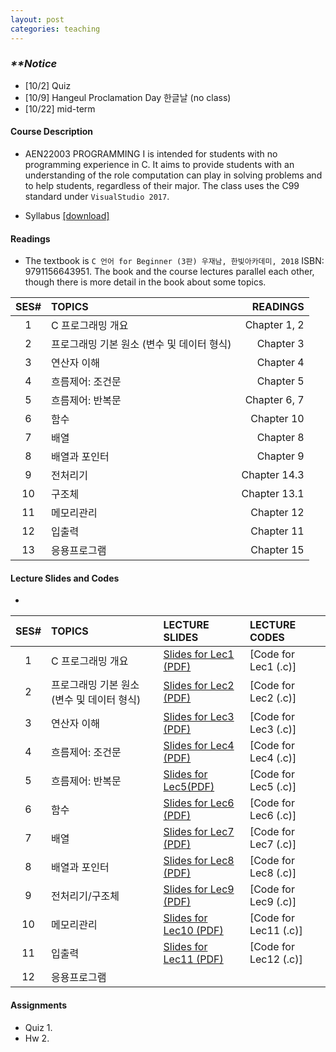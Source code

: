 ```yaml
---
layout: post
categories: teaching
---
```

### **_\**Notice_**
- [10/2] Quiz
- [10/9] Hangeul Proclamation Day 한글날 (no class)
- [10/22] mid-term

#### **Course Description**
- AEN22003 PROGRAMMING I is intended for students with no programming experience in C. It aims to provide students with an understanding of the role computation can play in solving problems and to help students, regardless of their major. The class uses the C99 standard under `VisualStudio 2017`.

- Syllabus [[download]][downsyl]


#### **Readings**
- The textbook is `C 언어 for Beginner (3판) 우재남, 한빛아카데미, 2018` ISBN: 9791156643951. The book and the course lectures parallel each other, though there is more detail in the book about some topics. 

|SES# | TOPICS | READINGS |
|:---:|:---|---:|
|1| C 프로그래밍 개요 | Chapter 1, 2 |
|2| 프로그래밍 기본 원소 (변수 및 데이터 형식) | Chapter 3 |
|3| 연산자 이해 | Chapter 4 |
|4| 흐름제어: 조건문 | Chapter 5 |
|5| 흐름제어: 반복문 | Chapter 6, 7 |
|6| 함수 | Chapter 10 |
|7| 배열 | Chapter 8 |
|8| 배열과 포인터 | Chapter 9 |
|9| 전처리기 | Chapter 14.3 |
|10| 구조체 | Chapter 13.1 |
|11| 메모리관리 | Chapter 12 |
|12| 입출력 | Chapter 11 |
|13| 응용프로그램 | Chapter 15 |


#### **Lecture Slides and Codes**
- 
|SES# | TOPICS | LECTURE SLIDES | LECTURE CODES |
|:---:|:---|:---|:---| 
|1| C 프로그래밍 개요 | <a href="https://suekwon.github.io/images/prog1/AEN2_1C언어소개.pdf" target="_blank">Slides for Lec1 (PDF)</a> | [Code for Lec1 (.c)]|
|2| 프로그래밍 기본 원소 (변수 및 데이터 형식) | <a href="https://suekwon.github.io/images/prog1/AEN2_2C언어기본 원소.pdf" target="_blank">Slides for Lec2 (PDF)</a> | [Code for Lec2 (.c)]|
|3| 연산자 이해 | <a href="https://suekwon.github.io/images/prog1/AEN2_3변수형과 연산자.pdf" target="_blank">Slides for Lec3 (PDF)</a> | [Code for Lec3 (.c)]|
|4| 흐름제어: 조건문 | <a href="https://suekwon.github.io/images/prog1/AEN2_4흐름제어-조건문.pdf" target="_blank">Slides for Lec4 (PDF)</a> | [Code for Lec4 (.c)]|
|5| 흐름제어: 반복문 | <a href="https://suekwon.github.io/images/prog1/AEN2_5흐름제어-반복문.pdf" target="_blank">Slides for Lec5(PDF)</a> | [Code for Lec5 (.c)]|
|6| 함수 | <a href="https://suekwon.github.io/images/prog1/AEN2_6함수2.pdf" target="_blank">Slides for Lec6 (PDF)</a> | [Code for Lec6 (.c)]|
|7| 배열 | <a href="https://suekwon.github.io/images/prog1/AEN2_8배열2.pdf" target="_blank">Slides for Lec7 (PDF)</a> | [Code for Lec7 (.c)]|
|8| 배열과 포인터 | <a href="https://suekwon.github.io/images/prog1/AEN2_9배열과포인터2.pdf" target="_blank">Slides for Lec8 (PDF)</a> | [Code for Lec8 (.c)]|
|9| 전처리기/구조체 | <a href="https://suekwon.github.io/images/prog1/AEN2_11전처리기구조체.pdf" target="_blank">Slides for Lec9 (PDF)</a> | [Code for Lec9 (.c)]|
|10| 메모리관리 | <a href="https://suekwon.github.io/images/prog1/AEN2_12파일입출력1.pdf" target="_blank">Slides for Lec10 (PDF)</a> | [Code for Lec11 (.c)]|
|11| 입출력 | <a href="https://suekwon.github.io/images/prog1/AEN2_12파일입출력2.pdf" target="_blank">Slides for Lec11 (PDF)</a> | [Code for Lec12 (.c)]|
|12| 응용프로그램 | | |

#### **Assignments**
- Quiz 1.
- Hw 2.

[downsyl]: <http://naver.com>
[jekyll-docs]: http://jekyllrb.com/docs/home
[jekyll-gh]:   https://github.com/jekyll/jekyll
[jekyll-talk]: https://talk.jekyllrb.com/
